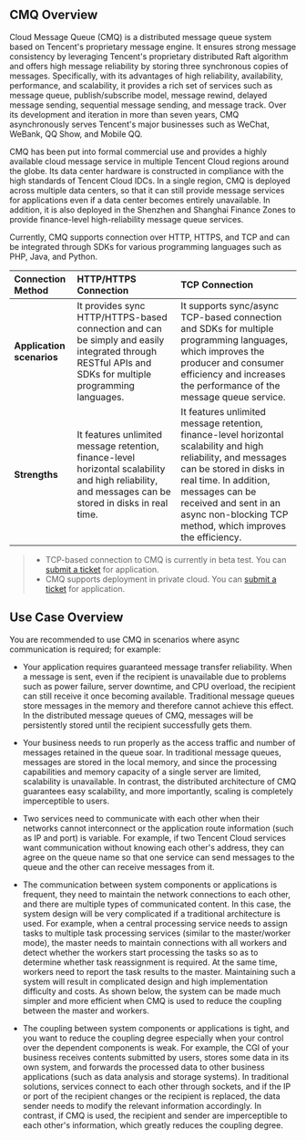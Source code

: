 ## CMQ Overview
Cloud Message Queue (CMQ) is a distributed message queue system based on Tencent's proprietary message engine. It ensures strong message consistency by leveraging Tencent's proprietary distributed Raft algorithm and offers high message reliability by storing three synchronous copies of messages. Specifically, with its advantages of high reliability, availability, performance, and scalability, it provides a rich set of services such as message queue, publish/subscribe model, message rewind, delayed message sending, sequential message sending, and message track. Over its development and iteration in more than seven years, CMQ asynchronously serves Tencent's major businesses such as WeChat, WeBank, QQ Show, and Mobile QQ.

CMQ has been put into formal commercial use and provides a highly available cloud message service in multiple Tencent Cloud regions around the globe. Its data center hardware is constructed in compliance with the high standards of Tencent Cloud IDCs. In a single region, CMQ is deployed across multiple data centers, so that it can still provide message services for applications even if a data center becomes entirely unavailable. In addition, it is also deployed in the Shenzhen and Shanghai Finance Zones to provide finance-level high-reliability message queue services.

Currently, CMQ supports connection over HTTP, HTTPS, and TCP and can be integrated through SDKs for various programming languages such as PHP, Java, and Python.


| Connection Method | HTTP/HTTPS Connection | TCP Connection |
| :-------- | :--------| :------ |
| **Application scenarios** | It provides sync HTTP/HTTPS-based connection and can be simply and easily integrated through RESTful APIs and SDKs for multiple programming languages. | It supports sync/async TCP-based connection and SDKs for multiple programming languages, which improves the producer and consumer efficiency and increases the performance of the message queue service. |
| **Strengths**    | It features unlimited message retention, finance-level horizontal scalability and high reliability, and messages can be stored in disks in real time. | It features unlimited message retention, finance-level horizontal scalability and high reliability, and messages can be stored in disks in real time. In addition, messages can be received and sent in an async non-blocking TCP method, which improves the efficiency. |

>
>- TCP-based connection to CMQ is currently in beta test. You can [submit a ticket](https://console.cloud.tencent.com/workorder/category?level1_id=876&level2_id=947&source=0&data_title=%E6%B6%88%E6%81%AF%E9%98%9F%E5%88%97%20CMQ&step=1) for application.
>- CMQ supports deployment in private cloud. You can [submit a ticket](https://console.cloud.tencent.com/workorder/category?level1_id=876&level2_id=947&source=0&data_title=%E6%B6%88%E6%81%AF%E9%98%9F%E5%88%97%20CMQ&step=1) for application.


## Use Case Overview


You are recommended to use CMQ in scenarios where async communication is required; for example:

- Your application requires guaranteed message transfer reliability. When a message is sent, even if the recipient is unavailable due to problems such as power failure, server downtime, and CPU overload, the recipient can still receive it once becoming available. Traditional message queues store messages in the memory and therefore cannot achieve this effect. In the distributed message queues of CMQ, messages will be persistently stored until the recipient successfully gets them.

- Your business needs to run properly as the access traffic and number of messages retained in the queue soar. In traditional message queues, messages are stored in the local memory, and since the processing capabilities and memory capacity of a single server are limited, scalability is unavailable. In contrast, the distributed architecture of CMQ guarantees easy scalability, and more importantly, scaling is completely imperceptible to users.

- Two services need to communicate with each other when their networks cannot interconnect or the application route information (such as IP and port) is variable. For example, if two Tencent Cloud services want communication without knowing each other's address, they can agree on the queue name so that one service can send messages to the queue and the other can receive messages from it.

- The communication between system components or applications is frequent, they need to maintain the network connections to each other, and there are multiple types of communicated content. In this case, the system design will be very complicated if a traditional architecture is used. For example, when a central processing service needs to assign tasks to multiple task processing services (similar to the master/worker mode), the master needs to maintain connections with all workers and detect whether the workers start processing the tasks so as to determine whether task reassignment is required. At the same time, workers need to report the task results to the master. Maintaining such a system will result in complicated design and high implementation difficulty and costs. As shown below, the system can be made much simpler and more efficient when CMQ is used to reduce the coupling between the master and workers.


- The coupling between system components or applications is tight, and you want to reduce the coupling degree especially when your control over the dependent components is weak. For example, the CGI of your business receives contents submitted by users, stores some data in its own system, and forwards the processed data to other business applications (such as data analysis and storage systems). In traditional solutions, services connect to each other through sockets, and if the IP or port of the recipient changes or the recipient is replaced, the data sender needs to modify the relevant information accordingly. In contrast, if CMQ is used, the recipient and sender are imperceptible to each other's information, which greatly reduces the coupling degree.
